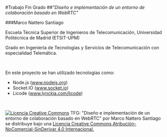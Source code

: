#Trabajo Fin Grado
##_"Diseño e implementación de un entorno de colaboración basado en WebRTC"_

###Marco Nattero Santiago

Escuela Técnica Superior de Ingenieros de Telecomunicación, Universidad Politécnica de Madrid (ETSIT-UPM)

Grado en Ingeniería de Tecnologías y Servicios de Telecomunicación con especialidad Telemática.
<dl><br></dl>
En este proyecto se han utilizado tecnologías como:

- Node.js (www.nodejs.org)
- Socket.IO (www.socket.io)
- Licode (www.lynckia.com/licode)
<dl><br></dl>
<dl>
<a rel="license" href="http://creativecommons.org/licenses/by-nc-nd/4.0/"><img alt="Licencia Creative Commons" style="border-width:0" src="http://i.creativecommons.org/l/by-nc-nd/4.0/88x31.png" /></a> <span xmlns:dct="http://purl.org/dc/terms/" href="http://purl.org/dc/dcmitype/Text" property="dct:title" rel="dct:type">TFG: "Diseño e implementación de un entorno de colaboración basado en WebRTC"</span> por <span xmlns:cc="http://creativecommons.org/ns#" property="cc:attributionName">Marco Nattero Santiago</span> se distribuye bajo una <a rel="license" href="http://creativecommons.org/licenses/by-nc-nd/4.0/">Licencia Creative Commons Atribución-NoComercial-SinDerivar 4.0 Internacional.</a>
</dl>
